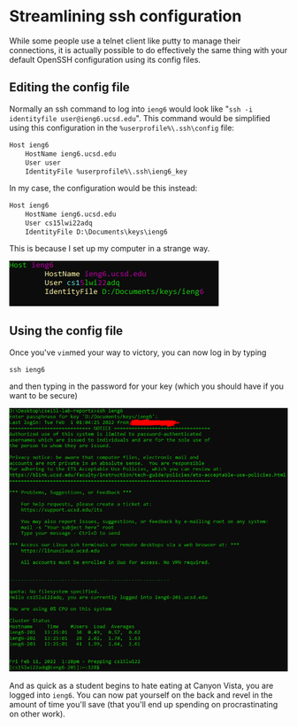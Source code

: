 # Streamlining ssh configuration
While some people use a telnet client like putty to manage their connections, it is actually possible to do effectively the same thing with your default OpenSSH configuration using its config files.
## Editing the config file
Normally an ssh command to log into `ieng6` would look like "`ssh -i identityfile user@ieng6.ucsd.edu`". This command would be simplified using this configuration in the `%userprofile%\.ssh\config` file:
```
Host ieng6
	HostName ieng6.ucsd.edu
	User user
	IdentityFile %userprofile%\.ssh\ieng6_key
```
In my case, the configuration would be this instead:
```
Host ieng6
	HostName ieng6.ucsd.edu
	User cs15lwi22adq
	IdentityFile D:\Documents\keys\ieng6
```
This is because I set up my computer in a strange way.

![Woah funky vim colors](img/lab6/vim.png)
## Using the config file
Once you've `vim`med your way to victory, you can now log in by typing 
```
ssh ieng6
```
and then typing in the password for your key (which you should have if you want to be secure)

![It's as shrimple as that](img/lab6/loggingin.png)

And as quick as a student begins to hate eating at Canyon Vista, you are logged into `ieng6`. You can now pat yourself on the back and revel in the amount of time you'll save (that you'll end up spending on procrastinating on other work).
